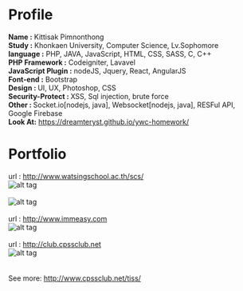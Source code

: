 Profile
=======
<strong>Name :</strong> Kittisak Pimnonthong<br/>
<strong>Study :</strong> Khonkaen University, Computer Science, Lv.Sophomore<br/>
<strong>language :</strong> PHP, JAVA, JavaScript, HTML, CSS, SASS, C, C++<br/>
<strong>PHP Framework :</strong> Codeigniter, Lavavel<br/>
<strong>JavaScript Plugin :</strong> nodeJS, Jquery, React, AngularJS<br/>
<strong>Font-end :</strong> Bootstrap<br/>
<strong>Design : </strong>UI, UX, Photoshop, CSS<br/>
<strong>Security-Protect : </strong> XSS, Sql injection, brute force<br/>
<strong>Other : </strong> Socket.io[nodejs, java], Websocket[nodejs, java], RESFul API, Google Firebase<br/>
<strong>Look At:</strong> https://dreamteryst.github.io/ywc-homework/

Portfolio
=========
url : http://www.watsingschool.ac.th/scs/<br/>
![alt tag](https://upic.me/i/j1/2016-11-21_174354.png)<br/><br/>
![alt tag](https://upic.me/i/j1/2016-11-21_174414.png)<br/><br/>
url : http://www.immeasy.com<br/>
![alt tag](https://upic.me/i/g5/2016-11-21_174855.png)<br/><br/>
url : http://club.cpssclub.net<br/>
![alt tag](https://upic.me/i/mt/2016-11-26_094618.png)
<br/><br/><br/>
See more: http://www.cpssclub.net/tiss/
